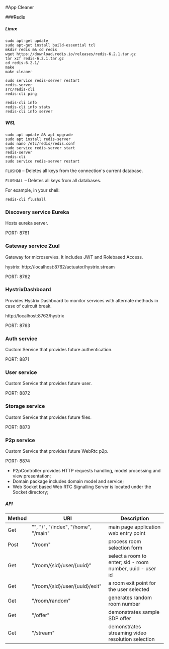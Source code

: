 #App Cleaner

###Redis


##### Linux
```
sudo apt-get update
sudo apt-get install build-essential tcl
mkdir redis && cd redis
wget https://download.redis.io/releases/redis-6.2.1.tar.gz
tar xzf redis-6.2.1.tar.gz
cd redis-6.2.1/
make
make cleaner

sudo service redis-server restart
redis-server
src/redis-cli
redis-cli ping

redis-cli info
redis-cli info stats
redis-cli info server
```

##### WSL

```
sudo apt update && apt upgrade
sudo apt install redis-server
sudo nano /etc/redis/redis.conf
sudo service redis-server start
redis-server
redis-cli
sudo service redis-server restart
```

```FLUSHDB``` – Deletes all keys from the connection's current database.

```FLUSHALL``` – Deletes all keys from all databases.

For example, in your shell:

```
redis-cli flushall
```

### Discovery service Eureka
Hosts eureka server.

PORT: 8761

### Gateway service Zuul
Gateway for microservies. It includes JWT and Rolebased Access.

hystrix: http://localhost:8762/actuator/hystrix.stream

PORT: 8762

### HystrixDashboard
Provides Hystrix Dashboard to monitor services with alternate methods in case of cuircuit break.

http://localhost:8763/hystrix

PORT: 8763

### Auth service
Custom Service that provides future authentication.

PORT: 8871

### User service
Custom Service that provides future user.

PORT: 8872

### Storage service
Custom Service that provides future files.

PORT: 8873

### P2p service
Custom Service that provides future WebRtc p2p.

PORT: 8874

* P2pController provides HTTP requests handling, model processing and view presentation;
* Domain package includes domain model and service;
* Web Socket based Web RTC Signalling Server is located under the Socket directory;

##### API
Method |      URI           |  Description
 ------ | --------------------------------------------------- | ------- 
 Get | "", "/", "/index", "/home", "/main" | main page application web entry point
 Post | "/room" | process room selection form
 Get | "/room/{sid}/user/{uuid}" | select a room to enter; sid - room number, uuid - user id
 Get | "/room/{sid}/user/{uuid}/exit" | a room exit point for the user selected
 Get | "/room/random" | generates random room number
 Get | "/offer" | demonstrates sample SDP offer
 Get | "/stream" | demonstrates streaming video resolution selection